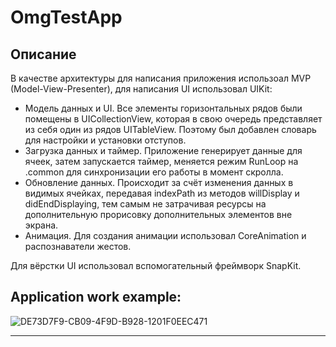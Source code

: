 # OmgTestApp

## Описание
В качестве архитектуры для написания приложения использоал MVP (Model-View-Presenter), для написания UI использовал UIKit:
* Модель данных и UI. Все элементы горизонтальных рядов были помещены в UICollectionView, которая в свою очередь представляет из себя один из рядов UITableView. Поэтому был добавлен словарь для настройки и установки отступов. 
* Загрузка данных и таймер. Приложение генерирует данные для ячеек, затем запускается таймер, меняется режим RunLoop на .common для синхронизации его работы в момент скролла.
* Обновление данных. Происходит за счёт изменения данных в видимых ячейках, передавая indexPath из методов willDisplay и didEndDisplaying, тем самым не затрачивая ресурсы на дополнительную прорисовку дополнительных элементов вне экрана. 
* Анимация. Для создания анимации использовал CoreAnimation и распознаватели жестов.

Для вёрстки UI использовал вспомогательный фреймворк SnapKit.

## Application work example:
![DE73D7F9-CB09-4F9D-B928-1201F0EEC471](https://github.com/bykhoda/OmgTestApp/assets/127774028/3842a311-4402-4e65-b735-e3b7ef34e251)
______

